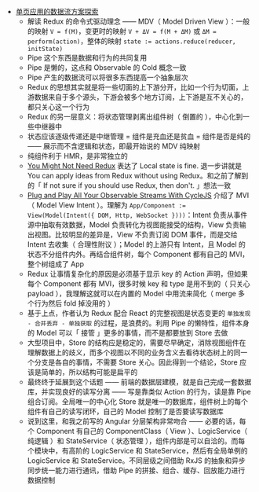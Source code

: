 - [单页应用的数据流方案探索](https://github.com/xufei/blog/issues/47)
    - 解读 Redux 的命令式驱动理念 —— MDV（ Model Driven View ）：一般的映射 `V = f(M)`，变更时的映射 `V + ΔV = f(M + ΔM)` 或 `ΔM = perform(action)`，整体的映射 `state := actions.reduce(reducer, initState)`
    - Pipe 这个东西是数据和行为的共同复用
    - Pipe 是懒的，这点和 Observable 的 Cold 概念一致
    - Pipe 产生的数据流可以将很多东西提高一个抽象层次
    - Redux 的思想其实就是将一些切面的上下游分开，比如一个行为切面，上游数据来自于多个源头，下游会被多个地方订阅，上下游是互不关心的，都只关心这一个行为
    - Redux 的另一层意义：将状态管理剥离出组件树（ 倒置的 ），中心化到一些中继器中
    - 状态应该逐级传递还是中继管理 = 组件是充血还是贫血 = 组件是否是纯的 —— 展示而不含逻辑和状态，即最开始说的 MDV 纯映射
    - 纯组件利于 HMR，是非常独立的
    - [You Might Not Need Redux](https://medium.com/@dan_abramov/you-might-not-need-redux-be46360cf367) 表达了 Local state is fine. 退一步讲就是 You can apply ideas from Redux without using Redux。和之前了解到的「 If not sure if you should use Redux, then don't. 」想法一致
    - [Plug and Play All Your Observable Streams With CycleJS](https://medium.com/@fkrautwald/plug-and-play-all-your-observable-streams-with-cycle-js-e543fc287872) 介绍了 MVI（ Model View Intent ）。理解为 `App/Component := View(Model(Intent({ DOM, Http, WebSocket })))`：Intent 负责从事件源中抽取有效数据，Model 负责转化为视图能接受的结构，View 负责输出视图。比较明显的差异是，View 不负责订阅 DOM 事件，而是交给 Intent 去收集（ 合理性附议 ）；Model 的上游只有 Intent，且 Model 的状态不分组件内外。再结合组件树，每个 Component 都有自己的 MVI，整个树组成了 App
    - Redux 让事情复杂化的原因是必须基于显示 key 的 Action 声明，但如果每个 Component 都有 MVI，很多时候 key 和 type 是用不到的（ 只关心 payload ），我理解这就可以在内置的 Model 中用流来简化（ merge 多个行为然后 fold 掉没用的 ）
    - 基于上点，作者认为 Redux 配合 React 的完整视图是状态变更的 `单独发现 - 合并丢弃 - 单独获取` 的过程，是浪费的。利用 Pipe 的懒特性，组件本身的 Model 可以「 接管 」更多的事情，而不是都要放到 Store 去做
    - 大型项目中，Store 的结构应是稳定的，需要尽早确定，消除视图组件在理解数据上的歧义，而多个视图以不同的业务含义去看待状态树上的同一个分支是各自的事情，不需要 Store 关心。因此得到一个结论，Store 应该是简单的，所以结构可能是扁平的
    - 最终终于延展到这个话题 —— 前端的数据层建模，就是自己完成一套数据库，并实现良好的读写分离 —— 写是靠类似 Action 的行为，读是靠 Pipe 组合订阅。全局唯一的中心化 Store 就是唯一的数据库，组件树上的每个组件有自己的读写闭环，自己的 Model 控制了是否要读写数据库
    - 说到这里，和我之前写的 Angular 分层架构非常吻合 —— 必要的话，每个 Component 有自己的 ComponentClass（ View ）、LogicService（ 纯逻辑 ）和 StateService（ 状态管理 ），组件内部是可以自洽的。而每个模块中，有高阶的 LogicService 和 StateService，然后有全局单例的 LogicService 和 StateService。不同层级之间借助 RxJS 的抽象和异步同步统一能力进行通讯，借助 Pipe 的拼接、组合、缓存、回放能力进行数据控制
